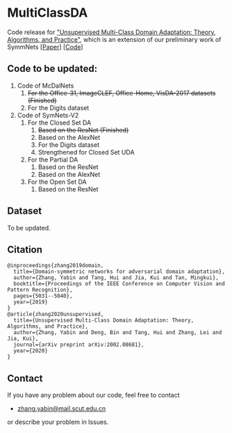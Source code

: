 # MultiClassDA
Code release for ["Unsupervised Multi-Class Domain Adaptation: Theory, Algorithms, and Practice"](https://arxiv.org/pdf/2002.08681.pdf), which is
an extension of our preliminary work of SymmNets [[Paper](https://zpascal.net/cvpr2019/Zhang_Domain-Symmetric_Networks_for_Adversarial_Domain_Adaptation_CVPR_2019_paper.pdf)] [[Code](https://github.com/YBZh/SymNets)]

## Code to be updated:
1. Code of McDalNets
    1. <del>For the Office-31, ImageCLEF, Office-Home, VisDA-2017 datasets (Finished)</del> 
    2. For the Digits dataset
2. Code of SymNets-V2
    1. For the Closed Set DA
        1. <del>Based on the ResNet (Finished)</del> 
        2. Based on the AlexNet
        3. For the Digits dataset
        4. Strengthened for Closed Set UDA
    2. For the Partial DA
        1. Based on the ResNet
        2. Based on the AlexNet
    3. For the Open Set DA
        1. Based on the ResNet


## Dataset
To be updated.


## Citation

    @inproceedings{zhang2019domain,
      title={Domain-symmetric networks for adversarial domain adaptation},
      author={Zhang, Yabin and Tang, Hui and Jia, Kui and Tan, Mingkui},
      booktitle={Proceedings of the IEEE Conference on Computer Vision and Pattern Recognition},
      pages={5031--5040},
      year={2019}
    }
    @article{zhang2020unsupervised,
      title={Unsupervised Multi-Class Domain Adaptation: Theory, Algorithms, and Practice},
      author={Zhang, Yabin and Deng, Bin and Tang, Hui and Zhang, Lei and Jia, Kui},
      journal={arXiv preprint arXiv:2002.08681},
      year={2020}
    }

## Contact
If you have any problem about our code, feel free to contact
- zhang.yabin@mail.scut.edu.cn

or describe your problem in Issues. 
